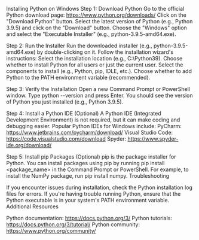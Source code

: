 Installing Python on Windows
Step 1: Download Python
Go to the official Python download page: https://www.python.org/downloads/
Click on the "Download Python" button.
Select the latest version of Python (e.g., Python 3.9.5) and click on the "Download" button.
Choose the "Windows" option and select the "Executable Installer" (e.g., python-3.9.5-amd64.exe).

Step 2: Run the Installer
Run the downloaded installer (e.g., python-3.9.5-amd64.exe) by double-clicking on it.
Follow the installation wizard's instructions:
Select the installation location (e.g., C:\Python39).
Choose whether to install Python for all users or just the current user.
Select the components to install (e.g., Python, pip, IDLE, etc.).
Choose whether to add Python to the PATH environment variable (recommended).


Step 3: Verify the Installation
Open a new Command Prompt or PowerShell window.
Type python --version and press Enter.
You should see the version of Python you just installed (e.g., Python 3.9.5).

Step 4: Install a Python IDE (Optional)
A Python IDE (Integrated Development Environment) is not required, but it can make coding and debugging easier.
Popular Python IDEs for Windows include:
PyCharm: https://www.jetbrains.com/pycharm/download/
Visual Studio Code: https://code.visualstudio.com/download
Spyder: https://www.spyder-ide.org/download/

Step 5: Install pip Packages (Optional)
pip is the package installer for Python.
You can install packages using pip by running pip install <package_name> in the Command Prompt or PowerShell.
For example, to install the NumPy package, run pip install numpy.
Troubleshooting

If you encounter issues during installation, check the Python installation log files for errors.
If you're having trouble running Python, ensure that the Python executable is in your system's PATH environment variable.
Additional Resources

Python documentation: https://docs.python.org/3/
Python tutorials: https://docs.python.org/3/tutorial/
Python community: https://www.python.org/community/
